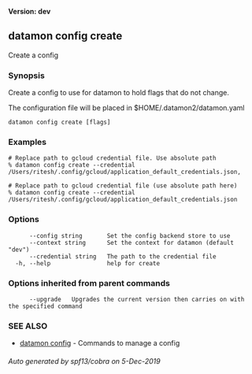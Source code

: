 **Version: dev**

## datamon config create

Create a config

### Synopsis

Create a config to use for datamon to hold flags that do not
change.

The configuration file will be placed in $HOME/.datamon2/datamon.yaml

```
datamon config create [flags]
```

### Examples

```
# Replace path to gcloud credential file. Use absolute path
% datamon config create --credential /Users/ritesh/.config/gcloud/application_default_credentials.json,

# Replace path to gcloud credential file (use absolute path here)
% datamon config create --credential /Users/ritesh/.config/gcloud/application_default_credentials.json
```

### Options

```
      --config string       Set the config backend store to use
      --context string      Set the context for datamon (default "dev")
      --credential string   The path to the credential file
  -h, --help                help for create
```

### Options inherited from parent commands

```
      --upgrade   Upgrades the current version then carries on with the specified command
```

### SEE ALSO

* [datamon config](datamon_config.md)	 - Commands to manage a config

###### Auto generated by spf13/cobra on 5-Dec-2019

